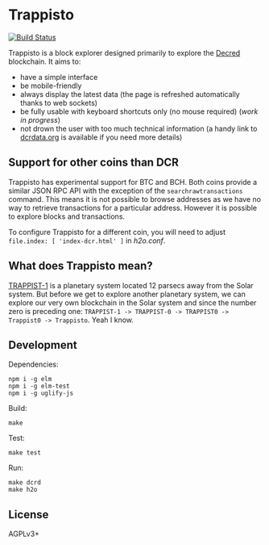 # Trappisto

[![Build Status](https://gitlab.com/infertux/trappisto/badges/master/build.svg)](https://gitlab.com/infertux/trappisto/commits/master)

Trappisto is a block explorer designed primarily to explore the
[Decred](https://www.decred.org) blockchain. It aims to:

- have a simple interface
- be mobile-friendly
- always display the latest data
  (the page is refreshed automatically thanks to
  web sockets)
- be fully usable with keyboard shortcuts only (no mouse required)
  (_work in progress_)
- not drown the user with too much technical information
  (a handy link to [dcrdata.org](https://explorer.dcrdata.org)
  is available if you need more details)

## Support for other coins than DCR

Trappisto has experimental support for BTC and BCH. Both coins provide a
similar JSON RPC API with the exception of the `searchrawtransactions` command.
This means it is not possible to browse addresses as we have no way to retrieve
transactions for a particular address. However it is possible to explore blocks
and transactions.

To configure Trappisto for a different coin, you will need to adjust `file.index: [ 'index-dcr.html' ]` in _h2o.conf_.

## What does Trappisto mean?

[TRAPPIST-1](http://www.trappist.one/#about) is a planetary system located 12
parsecs away from the Solar system. But before we get to explore another
planetary system, we can explore our very own blockchain in the Solar system
and since the number zero is preceding one:
`TRAPPIST-1 -> TRAPPIST-0 -> TRAPPIST0 -> Trappist0 -> Trappisto`.
Yeah I know.

## Development

Dependencies:

```
npm i -g elm
npm i -g elm-test
npm i -g uglify-js
```

Build:

```
make
```

Test:

```
make test
```

Run:

```
make dcrd
make h2o
```

## License

AGPLv3+

